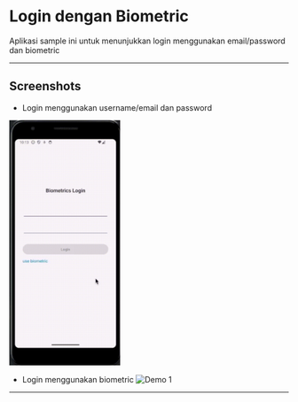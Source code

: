 # Login dengan Biometric

Aplikasi sample ini untuk menunjukkan login menggunakan email/password dan biometric

---

## Screenshots
- Login menggunakan username/email dan password
<img src="screenshoots/login_email_password.gif" alt="Demo 1" width="200">

- Login menggunakan biometric
  <img src="screenshoots/login_biometric.gif" alt="Demo 1" width="200">
---
